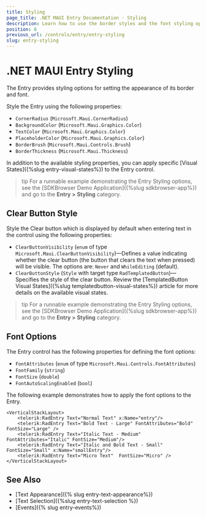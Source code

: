 ```yaml
---
title: Styling
page_title: .NET MAUI Entry Documentation - Styling
description: Learn how to use the border styles and the font styling options of the Telerik UI for .NET MAUI Entry control.
position: 6
previous_url: /controls/entry/entry-styling
slug: entry-styling
---
```


# .NET MAUI Entry Styling

The Entry provides styling options for setting the appearance of its border and font.

Style the Entry using the following properties:

* `CornerRadius` (`Microsoft.Maui.CornerRadius`)
* `BackgroundColor` (`Microsoft.Maui.Graphics.Color`)
* `TextColor` (`Microsoft.Maui.Graphics.Color`)
* `PlaceholderColor` (`Microsoft.Maui.Graphics.Color`)
* `BorderBrush` (`Microsoft.Maui.Controls.Brush`)
* `BorderThickness` (`Microsoft.Maui.Thickness`)

In addition to the available styling properties, you can apply specific [Visual States]({%slug entry-visual-states%}) to the Entry control.

>tip For a runnable example demonstrating the Entry Styling options, see the [SDKBrowser Demo Application]({%slug sdkbrowser-app%}) and go to the **Entry > Styling** category.

## Clear Button Style

Style the Clear button which is displayed by default when entering text in the control using the following properties:

* `ClearButtonVisibility` (`enum` of type `Microsoft.Maui.ClearButtonVisibility`)&mdash;Defines a value indicating whether the clear button (the button that clears the text when pressed) will be visible. The options are: `Never` and `WhileEditing` (default).
* `ClearButtonStyle` (`Style` with target type `RadTemplatedButton`)&mdash;Specifies the style of the clear button. Review the [TemplatedButton Visual States]({%slug templatedbutton-visual-states%}) article for more details on the available visual states.

>tip For a runnable example demonstrating the Entry Styling options, see the [SDKBrowser Demo Application]({%slug sdkbrowser-app%}) and go to the **Entry > Styling** category.

## Font Options

The Entry control has the following properties for defining the font options:

* `FontAttributes` (`enum` of type `Microsoft.Maui.Controls.FontAttributes`)
* `FontFamily` (`string`)
* `FontSize` (`double`)
* `FontAutoScalingEnabled` (`bool`)

The following example demonstrates how to apply the font options to the Entry.

```XAML
<VerticalStackLayout>
    <telerik:RadEntry Text="Normal Text" x:Name="entry"/>
    <telerik:RadEntry Text="Bold Text - Large" FontAttributes="Bold" FontSize="Large" />
    <telerik:RadEntry Text="Italic Text - Medium" FontAttributes="Italic" FontSize="Medium"/>
    <telerik:RadEntry Text="Italic and Bold Text - Small"  FontSize="Small" x:Name="smallEntry"/>
    <telerik:RadEntry Text="Micro Text"  FontSize="Micro" />
</VerticalStackLayout>
```

## See Also

- [Text Appearance]({% slug entry-text-appearance%})
- [Text Selection]({%slug entry-text-selection %})
- [Events]({% slug entry-events%})

